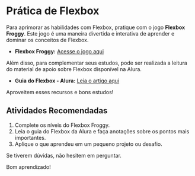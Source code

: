 # Prática de Flexbox

Para aprimorar as habilidades com Flexbox, pratique com o jogo **Flexbox Froggy**. Este jogo é uma maneira divertida e interativa de aprender e dominar os conceitos de Flexbox.

- **Flexbox Froggy:** [Acesse o jogo aqui](https://flexboxfroggy.com)

Além disso, para complementar seus estudos, pode ser realizada a leitura do material de apoio sobre Flexbox disponível na Alura.

- **Guia do Flexbox - Alura:** [Leia o artigo aqui](https://www.alura.com.br/artigos/css-guia-do-flexbox)

Aproveitem esses recursos e bons estudos!

## Atividades Recomendadas

1. Complete os níveis do Flexbox Froggy.
2. Leia o guia do Flexbox da Alura e faça anotações sobre os pontos mais importantes.
3. Aplique o que aprendeu em um pequeno projeto ou desafio.

Se tiverem dúvidas, não hesitem em perguntar.

Bom aprendizado!